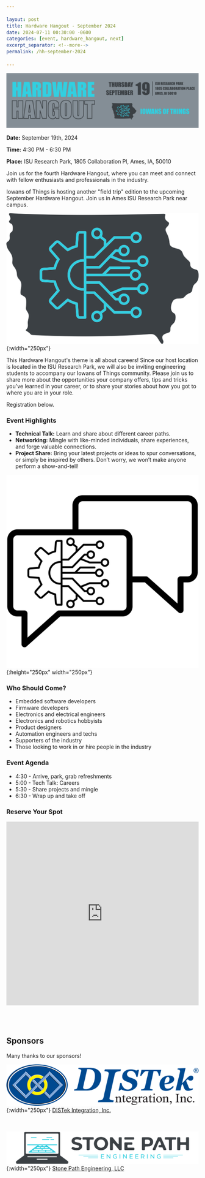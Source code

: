 ```yaml
---

layout: post
title: Hardware Hangout - September 2024
date: 2024-07-11 00:30:00 -0600
categories: [event, hardware_hangout, next]
excerpt_separator: <!--more-->
permalink: /hh-september-2024

---
```


![Banner](assets/images/banner_hardware_hangout_2024_09.png)

**Date:**  September 19th, 2024

**Time:**  4:30 PM - 6:30 PM

**Place:** ISU Research Park, 1805 Collaboration Pl, Ames, IA, 50010

Join us for the fourth Hardware Hangout, where you can meet and connect with fellow enthusiasts and professionals in the industry.

Iowans of Things is hosting another "field trip" edition to the upcoming September Hardware Hangout. Join us in Ames ISU Research Park near campus. 

![Logo](/assets/images/iowans_of_things.png){:width="250px"}

This Hardware Hangout's theme is all about careers! Since our host location is located in the ISU Research Park, we will also be inviting engineering students to accompany our Iowans of Things community. Please join us to share more about the opportunities your company offers, tips and tricks you've learned in your career, or to share your stories about how you got to where you are in your role. 

Registration below.

<!--more-->  
<!--the above "comment" tells the main page where to put the break-->

### Event Highlights

- **Technical Talk:** Learn and share about different career paths. 
- **Networking:** Mingle with like-minded individuals, share experiences, and forge valuable connections.
- **Project Share:** Bring your latest projects or ideas to spur conversations, or simply be inspired by others. Don’t worry, we won’t make anyone perform a show-and-tell!

![Icon](/assets/images/icon_hardware_hangout.png){:height="250px" width="250px"}

### Who Should Come?

- Embedded software developers
- Firmware developers
- Electronics and electrical engineers
- Electronics and robotics hobbyists
- Product designers
- Automation engineers and techs
- Supporters of the industry
- Those looking to work in or hire people in the industry

### Event Agenda

- 4:30 - Arrive, park, grab refreshments
- 5:00 - Tech Talk: Careers
- 5:30 - Share projects and mingle
- 6:30 - Wrap up and take off

### Reserve Your Spot

<iframe width="640px" height="480px" src="https://forms.office.com/Pages/ResponsePage.aspx?id=TC-pVBN1lUyrG48XT6bHMM1ikcqVEqBFvBT6xFFlvOVUNzc2S0M0UlVROVJBNDNMMlk1TVAyWVdORC4u&embed=true" frameborder="0" marginwidth="0" marginheight="0" style="border: none; max-width:100%; max-height:100vh" allowfullscreen webkitallowfullscreen mozallowfullscreen msallowfullscreen> </iframe>

<br /><br />

## Sponsors

Many thanks to our sponsors!

![DISTek Logo](/assets/images/DISTek_Logo.png){:width="250px"}
[DISTek Integration, Inc.](https://distek.com/)

<br /><br />
![SPE Logo](/assets/images/logo_stonepath_horiz.png){:width="250px"}
[Stone Path Engineering, LLC](https://stonepathengineering.com/)



